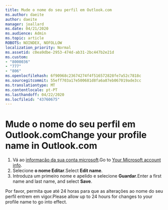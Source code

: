 ```yaml
---
title: Mude o nome do seu perfil em Outlook.com
ms.author: daeite
author: daeite
manager: joallard
ms.date: 04/21/2020
ms.audience: Admin
ms.topic: article
ROBOTS: NOINDEX, NOFOLLOW
localization_priority: Normal
ms.assetid: c0ea9dbe-2953-474d-ab31-2bc447b2e21d
ms.custom:
- "8000036"
- "777"
- "806"
ms.openlocfilehash: 6f90968c23674274f4f516572828fe7a52c7818c
ms.sourcegitcommit: 55eff703a17e500681d8fa6a87eb067019ade3cc
ms.translationtype: MT
ms.contentlocale: pt-PT
ms.lasthandoff: 04/22/2020
ms.locfileid: "43760675"
---
```

# <a name="change-your-profile-name-in-outlookcom"></a><span data-ttu-id="98608-102">Mude o nome do seu perfil em Outlook.com</span><span class="sxs-lookup"><span data-stu-id="98608-102">Change your profile name in Outlook.com</span></span>

1. <span data-ttu-id="98608-103">Vá ao [informação da sua conta microsoft](https://go.microsoft.com/fwlink/p/?linkid=860841).</span><span class="sxs-lookup"><span data-stu-id="98608-103">Go to [Your Microsoft account info](https://go.microsoft.com/fwlink/p/?linkid=860841).</span></span>
2. <span data-ttu-id="98608-104">Selecione **o nome Editar**.</span><span class="sxs-lookup"><span data-stu-id="98608-104">Select **Edit name**.</span></span>
3. <span data-ttu-id="98608-105">Introduza um primeiro nome e apelido e selecione **Guardar**.</span><span class="sxs-lookup"><span data-stu-id="98608-105">Enter a first name and last name, and select **Save**.</span></span>

<span data-ttu-id="98608-106">Por favor, permita que até 24 horas para que as alterações ao nome do seu perfil entrem em vigor.</span><span class="sxs-lookup"><span data-stu-id="98608-106">Please allow up to 24 hours for changes to your profile name to go into effect.</span></span>